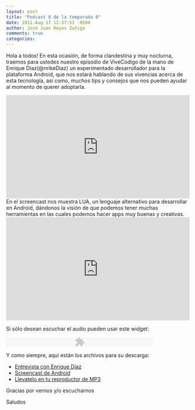 ```yaml
---
layout: post
title: "Podcast 8 de la temporada 0"
date: 2011-Aug-17 12:37:51 -0500
author: José Juan Reyes Zuñiga
comments: true
categories: 
---
```


Hola a todos!
En esta ocasión, de forma clandestina y muy nocturna, traemos para ustedes nuestro episodio de ViveCodigo de la mano de Enrique Díaz(@nrikeDiaz) un experimentado desarrollador para la plataforma Android, que nos estará hablando de sus vivencias acerca de esta tecnología, así como, muchos tips y consejos que nos pueden ayudar al momento de querer adoptarla.

<iframe src="http://player.vimeo.com/video/27805985?color=ff9933" height="281" width="500" frameborder="0"></iframe>
<!-- more -->
En el screencast nos muestra LUA, un lenguaje alternativo para desarrollar en Android, dándonos la visión de que podemos tener muchas herramientas en las cuales podemos hacer apps muy buenas y creativas.

<iframe src="http://player.vimeo.com/video/27806569?color=ff9933" height="281" width="500" frameborder="0"></iframe>

Si sólo desean escuchar el audio pueden usar este widget:

<object width="400" height="27" classid="clsid:d27cdb6e-ae6d-11cf-96b8-444553540000" codebase="http://download.macromedia.com/pub/shockwave/cabs/flash/swflash.cab#version=6,0,40,0"><param name="src" value="http://www.google.com/reader/ui/3523697345-audio-player.swf" /><param name="flashvars" value="audioUrl=http://s3.amazonaws.com/media.vivecodigo.org/podcast/temporada0/ViveCodigo00x08_a.mp3" /><param name="quality" value="best" /><embed width="400" height="27" type="application/x-shockwave-flash" src="http://www.google.com/reader/ui/3523697345-audio-player.swf" flashvars="audioUrl=http://s3.amazonaws.com/media.vivecodigo.org/podcast/temporada0/ViveCodigo00x08_a.mp3" quality="best" /></object>

Y como siempre, aquí están los archivos para su descarga:
<ul>
  <li><a href="http://s3.amazonaws.com/media.vivecodigo.org/podcast/temporada0/ViveCodigo00x08_a.mov">Entrevista con Enrique Díaz</a></li>
  <li><a href="http://s3.amazonaws.com/media.vivecodigo.org/podcast/temporada0/ViveCodigo00x08_b.mov">Screencast de Android</a></li>
  <li><a href="http://s3.amazonaws.com/media.vivecodigo.org/podcast/temporada0/ViveCodigo00x08_a.mp3">Llevatelo en tu reproductor de MP3</a></li>
</ul>
Gracias por vernos y/o escucharnos

Saludos